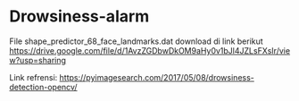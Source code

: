# Drowsiness-alarm

File shape_predictor_68_face_landmarks.dat download di link berikut https://drive.google.com/file/d/1AvzZGDbwDkOM9aHy0v1bJl4JZLsFXsIr/view?usp=sharing

Link refrensi: https://pyimagesearch.com/2017/05/08/drowsiness-detection-opencv/
